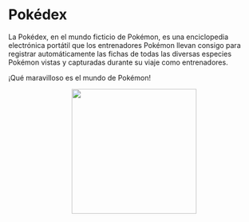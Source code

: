 # Pokédex

La Pokédex, en el mundo ficticio de Pokémon, es una enciclopedia electrónica portátil 
que los entrenadores Pokémon llevan consigo para registrar automáticamente las fichas de todas las diversas especies Pokémon 
vistas y capturadas durante su viaje como entrenadores.

¡Qué maravilloso es el mundo de Pokémon!

<p align="center">
  <img width="250" src="https://media.giphy.com/media/X2FueLPUhGhIk/giphy.gif">
</p>
